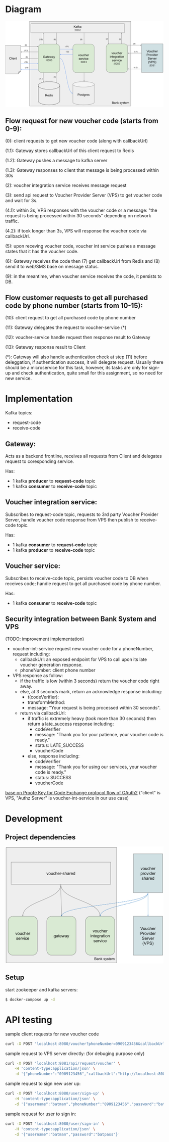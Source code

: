 # Diagram
![flow diagram svg](flow-diagram.svg "flow diagram")

## Flow request for new voucher code (starts from 0-9):
(0): client requests to get new voucher code (along with callbackUrl)

(1.1): Gateway stores callbackUrl of this client request to Redis

(1.2): Gateway pushes a message to kafka server

(1.3): Gateway responses to client that message is being processed within 30s

(2): voucher integration service receives message request

(3): send api request to Voucher Provider Server (VPS) to get voucher code and wait for 3s.

(4.1): within 3s, VPS responses with the voucher code or a message: "the request is being processed within 30 seconds" depending on network traffic.

(4.2): if took longer than 3s, VPS will response the voucher code via callbackUrl.

(5): upon receving voucher code, voucher int service pushes a message states that it has the voucher code.

(6): Gateway receives the code then (7) get callbackUrl from Redis and (8) send it to web/SMS base on message status.

(9): in the meantime, when voucher service receives the code, it persists to DB.

## Flow customer requests to get all purchased code by phone number (starts from 10-15):
(10): client request to get all purchased code by phone number

(11): Gateway delegates the request to voucher-service (*)

(12): voucher-service handle request then response result to Gateway

(13): Gateway response result to Client

(*): Gateway will also handle authentication check at step (11) before deleggation, if authentication success, it will delegate request. Usually there should be a microservice for this task, however, its tasks are only for sign-up and check authentication, quite small for this assignment, so no need for new service.

# Implementation
Kafka topics:
- request-code
- receive-code

## Gateway:
Acts as a backend frontline, receives all requests from Client and delegates request to coresponding service.

Has:
- 1 kafka **producer** to **request-code** topic
- 1 kafka **consumer** to **receive-code** topic

## Voucher integration service:
Subscribes to request-code topic, requests to 3rd party Voucher Provider Server, handle voucher code response from VPS then publish to receive-code topic.

Has:
- 1 kafka **consumer** to **request-code** topic
- 1 kafka **producer** to **receive-code** topic

## Voucher service:
Subscribes to receive-code topic, persists voucher code to DB when receives code; handle request to get all purchased code by phone number.

Has:
- 1 kafka **consumer** to **receive-code** topic

## Security integration between Bank System and VPS
(TODO: improvement implementation)
- voucher-int-service request new voucher code for a phoneNumber, request including:
    - callbackUrl: an exposed endpoint for VPS to call upon its late voucher generation response.
    - phoneNumber: client phone number
- VPS response as follow:
    - if the traffic is low (within 3 seconds) return the voucher code right away.
    - else, at 3 seconds mark, return an acknowledge response including:
        - t(codeVerifier):
        - transformMethod:
        - message: "Your request is being processed within 30 seconds".
    - return via callbackUrl:
        - if traffic is extremely heavy (took more than 30 seconds) then return a late_success response including:
            - codeVerifier
            - message: "Thank you for your patience, your voucher code is ready."
            - status: LATE_SUCCESS
            - voucherCode
        - else, response including:
            - codeVerifier
            - message: "Thank you for using our services, your voucher code is ready."
            - status: SUCCESS
            - voucherCode

[base on Proofe Key for Code Exchange protocol flow of OAuth2](https://datatracker.ietf.org/doc/html/rfc7636#section-1.1)
("client" is VPS, "Authz Server" is voucher-int-service in our use case)

# Development
## Project dependencies
![services-dependency-graph svg](services-dependency-graph.svg "services dependency graph")

## Setup
start zookeeper and kafka servers:
```bash
$ docker-compose up -d
```

# API testing
sample client requests for new voucher code
```bash
curl -X POST 'localhost:8080/voucher?phoneNumber=0909123456&callbackUrl=https://www.some-web.com/api/voucher-code/callback'
```

sample request to VPS server directly: (for debuging purpose only)
```bash
curl -X POST 'localhost:8081/api/request/voucher' \
    -H 'content-type:application/json' \
    -d '{"phoneNumber":"0909123456","callbackUrl":"http://localhost:8082/api/voucher-code/vps/response"}'
```

sample request to sign new user up:
```bash
curl -X POST 'localhost:8080/user/sign-up' \
    -H 'content-type:application/json' \
    -d '{"username":"batman","phoneNumber":"0909123456","password":"batpass"}'
```

sample request for user to sign in:
```bash
curl -X POST 'localhost:8080/user/sign-in' \
    -H 'content-type:application/json' \
    -d '{"username":"batman","password":"batpass"}'
```
